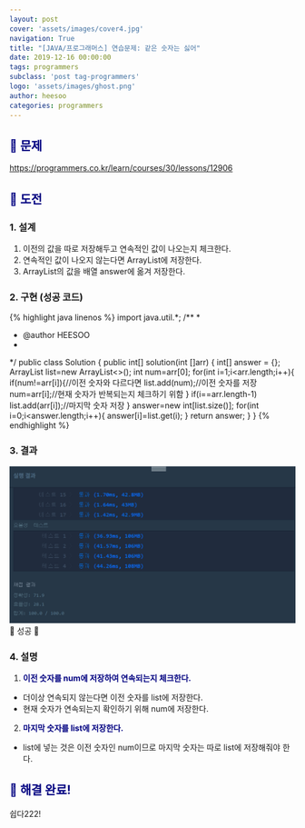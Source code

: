 ```yaml
---
layout: post
cover: 'assets/images/cover4.jpg'
navigation: True
title: "[JAVA/프로그래머스] 연습문제: 같은 숫자는 싫어"
date: 2019-12-16 00:00:00
tags: programmers
subclass: 'post tag-programmers'
logo: 'assets/images/ghost.png'
author: heesoo
categories: programmers
---
```

## <span style="color:navy">👀 문제</span>
<https://programmers.co.kr/learn/courses/30/lessons/12906>

## <span style="color:navy">👊 도전</span>

### 1. 설계
1. 이전의 값을 따로 저장해두고 연속적인 값이 나오는지 체크한다.
2. 연속적인 값이 나오지 않는다면 ArrayList에 저장한다.
3. ArrayList의 값을 배열 answer에 옮겨 저장한다.

### 2. 구현 (성공 코드)
{% highlight java linenos %}
import java.util.*;
/**
 *
 * @author HEESOO
 *
 */
public class Solution {
	public int[] solution(int []arr) {
        int[] answer = {};
        ArrayList<Integer> list=new ArrayList<>();
        int num=arr[0];
        for(int i=1;i<arr.length;i++){
            if(num!=arr[i]){//이전 숫자와 다르다면
                list.add(num);//이전 숫자를 저장
                num=arr[i];//현재 숫자가 반복되는지 체크하기 위함
            }
            if(i==arr.length-1) list.add(arr[i]);//마지막 숫자 저장
        }
        answer=new int[list.size()];
        for(int i=0;i<answer.length;i++){
            answer[i]=list.get(i);
        }
        return answer;
	}
}
 {% endhighlight %}

### 3. 결과
![실행결과](./assets/images/191216_4.PNG)
🤟 성공 🤟

### 4. 설명
1. **<span style="color:navy">이전 숫자를 num에 저장하여 연속되는지 체크한다.</span>**
- 더이상 연속되지 않는다면 이전 숫자를 list에 저장한다.
- 현재 숫자가 연속되는지 확인하기 위해 num에 저장한다.
2. **<span style="color:navy">마지막 숫자를 list에 저장한다.</span>**
- list에 넣는 것은 이전 숫자인 num이므로 마지막 숫자는 따로 list에 저장해줘야 한다.

## <span style="color:navy">👏 해결 완료!</span>
쉽다222!
